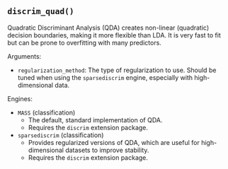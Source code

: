 ## `discrim_quad()`

Quadratic Discriminant Analysis (QDA) creates non-linear (quadratic) decision boundaries, making it more flexible than LDA. It is very fast to fit but can be prone to overfitting with many predictors.

Arguments:
* `regularization_method`: The type of regularization to use. Should be tuned when using the `sparsediscrim` engine, especially with high-dimensional data.

Engines:
* `MASS` (classification)
    - The default, standard implementation of QDA.
    - Requires the `discrim` extension package.
* `sparsediscrim` (classification)
    - Provides regularized versions of QDA, which are useful for high-dimensional datasets to improve stability.
    - Requires the `discrim` extension package.

